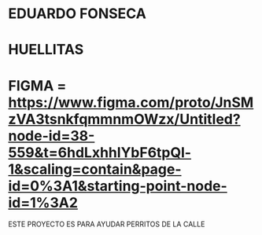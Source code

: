 # EDUARDO FONSECA
# HUELLITAS
# FIGMA = https://www.figma.com/proto/JnSMzVA3tsnkfqmmnmOWzx/Untitled?node-id=38-559&t=6hdLxhhlYbF6tpQl-1&scaling=contain&page-id=0%3A1&starting-point-node-id=1%3A2

ESTE PROYECTO ES PARA AYUDAR PERRITOS DE LA CALLE 

